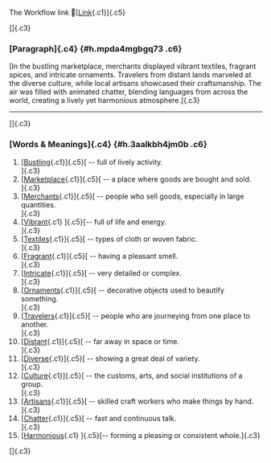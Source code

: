 The Workflow link
👏[[Link](https://www.google.com/url?q=http://www.google.com&sa=D&source=editors&ust=1756993206147351&usg=AOvVaw2ZyY3hEr7oELd_ijv4VpA0){.c1}]{.c5}

[]{.c3}

### [Paragraph]{.c4} {#h.mpda4mgbgq73 .c6}

[In the bustling marketplace, merchants displayed vibrant textiles,
fragrant spices, and intricate ornaments. Travelers from distant lands
marveled at the diverse culture, while local artisans showcased their
craftsmanship. The air was filled with animated chatter, blending
languages from across the world, creating a lively yet harmonious
atmosphere.]{.c3}

------------------------------------------------------------------------

[]{.c3}

### [Words & Meanings]{.c4} {#h.3aalkbh4jm0b .c6}

1.  [[Bustling](https://www.google.com/url?q=http://www.google.com&sa=D&source=editors&ust=1756993206148685&usg=AOvVaw2dYJVg9HYJXHEXqkkW2nwX){.c1}]{.c5}[ --
    full of lively activity.\
    ]{.c3}
2.  [[Marketplace](https://www.google.com/url?q=http://www.google.com&sa=D&source=editors&ust=1756993206148945&usg=AOvVaw1M1m2TCl1OwiQHhvXhPFSb){.c1}]{.c5}[ --
    a place where goods are bought and sold.\
    ]{.c3}
3.  [[Merchants](https://www.google.com/url?q=http://www.google.com&sa=D&source=editors&ust=1756993206149135&usg=AOvVaw15ITtyKL8TfAZQYL-kYYIx){.c1}]{.c5}[ --
    people who sell goods, especially in large quantities.\
    ]{.c3}
4.  [[Vibrant](https://www.google.com/url?q=http://www.google.com&sa=D&source=editors&ust=1756993206149311&usg=AOvVaw3opwUCbRw9I2PtJLt0wexP){.c1}
    ]{.c5}[-- full of life and energy.\
    ]{.c3}
5.  [[Textiles](https://www.google.com/url?q=http://www.google.com&sa=D&source=editors&ust=1756993206149441&usg=AOvVaw0t3ellKxtB_sGHFazWqHpQ){.c1}]{.c5}[ --
    types of cloth or woven fabric.\
    ]{.c3}
6.  [[Fragrant](https://www.google.com/url?q=http://www.google.com&sa=D&source=editors&ust=1756993206149583&usg=AOvVaw0dUpQbDCddIGD5m3L30Zi3){.c1}]{.c5}[ --
    having a pleasant smell.\
    ]{.c3}
7.  [[Intricate](https://www.google.com/url?q=http://www.google.com&sa=D&source=editors&ust=1756993206149721&usg=AOvVaw2vFqCqEFlAqwam5_WflDC7){.c1}]{.c5}[ --
    very detailed or complex.\
    ]{.c3}
8.  [[Ornaments](https://www.google.com/url?q=http://www.google.com&sa=D&source=editors&ust=1756993206149877&usg=AOvVaw0YzJZGDO1hLa-j0nYXCY37){.c1}]{.c5}[ --
    decorative objects used to beautify something.\
    ]{.c3}
9.  [[Travelers](https://www.google.com/url?q=http://www.google.com&sa=D&source=editors&ust=1756993206150078&usg=AOvVaw1C-lN1jCR7lXWLldK1Docj){.c1}]{.c5}[ --
    people who are journeying from one place to another.\
    ]{.c3}
10. [[Distant](https://www.google.com/url?q=http://www.google.com&sa=D&source=editors&ust=1756993206150292&usg=AOvVaw1E3BAWngUW7xkdq1wEt4U3){.c1}]{.c5}[ --
    far away in space or time.\
    ]{.c3}
11. [[Diverse](https://www.google.com/url?q=http://www.google.com&sa=D&source=editors&ust=1756993206150456&usg=AOvVaw3hf-m8d3_KpZiiF0OyDFJB){.c1}]{.c5}[ --
    showing a great deal of variety.\
    ]{.c3}
12. [[Culture](https://www.google.com/url?q=http://www.google.com&sa=D&source=editors&ust=1756993206150631&usg=AOvVaw2nbhUuB35exnyXL0h6h5Ox){.c1}]{.c5}[ --
    the customs, arts, and social institutions of a group.\
    ]{.c3}
13. [[Artisans](https://www.google.com/url?q=http://www.google.com&sa=D&source=editors&ust=1756993206150846&usg=AOvVaw3Z1cP4d3oa1ol0cV_R8aoz){.c1}]{.c5}[ --
    skilled craft workers who make things by hand.\
    ]{.c3}
14. [[Chatter](https://www.google.com/url?q=http://www.google.com&sa=D&source=editors&ust=1756993206151043&usg=AOvVaw3F-chrGS-sbK3ZFdaVylo8){.c1}]{.c5}[ --
    fast and continuous talk.\
    ]{.c3}
15. [[Harmonious](https://www.google.com/url?q=http://www.google.com&sa=D&source=editors&ust=1756993206158787&usg=AOvVaw27D-7LtogkLH9IheAvVmpx){.c1}
    ]{.c5}[-- forming a pleasing or consistent whole.]{.c3}

[]{.c3}
